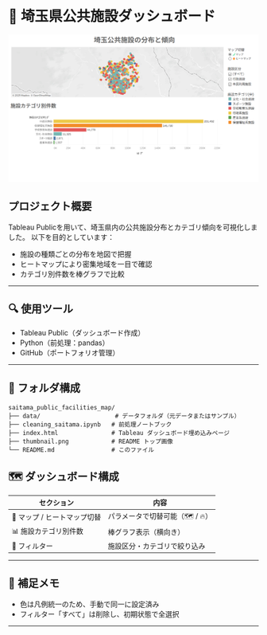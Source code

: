 # 🗾 埼玉県公共施設ダッシュボード

![thumbnail](thumbnail.png)

## プロジェクト概要
Tableau Publicを用いて、埼玉県内の公共施設分布とカテゴリ傾向を可視化しました。
以下を目的としています：

- 施設の種類ごとの分布を地図で把握
- ヒートマップにより密集地域を一目で確認
- カテゴリ別件数を棒グラフで比較

---

## 🔍 使用ツール
- Tableau Public（ダッシュボード作成）
- Python（前処理：pandas）
- GitHub（ポートフォリオ管理）

---

## 📂 フォルダ構成
```
saitama_public_facilities_map/
├── data/                     # データフォルダ（元データまたはサンプル）
├── cleaning_saitama.ipynb   # 前処理ノートブック
├── index.html               # Tableau ダッシュボード埋め込みページ
├── thumbnail.png            # README トップ画像
└── README.md                # このファイル
```

## 🗺️ ダッシュボード構成
| セクション | 内容 |
|------------|------|
| 🧭 マップ / ヒートマップ切替 | パラメータで切替可能（🗺️ / 🔥）|
| 📊 施設カテゴリ別件数 | 棒グラフ表示（横向き）|
| 🎯 フィルター | 施設区分・カテゴリで絞り込み |

---

## 🔖 補足メモ
- 色は凡例統一のため、手動で同一に設定済み
- フィルター「すべて」は削除し、初期状態で全選択

---